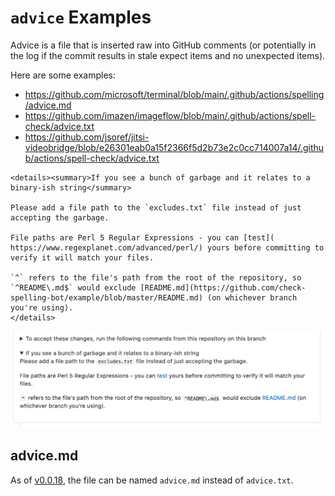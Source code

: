 # `advice` Examples

Advice is a file that is inserted raw into GitHub comments (or potentially in the log if the commit results in stale expect items and no unexpected items).

Here are some examples:

- https://github.com/microsoft/terminal/blob/main/.github/actions/spelling/advice.md
- https://github.com/imazen/imageflow/blob/main/.github/actions/spell-check/advice.txt
- https://github.com/jsoref/jitsi-videobridge/blob/e26301eab0a15f2366f5d2b73e2c0cc714007a14/.github/actions/spell-check/advice.txt

```
<details><summary>If you see a bunch of garbage and it relates to a binary-ish string</summary>

Please add a file path to the `excludes.txt` file instead of just accepting the garbage.

File paths are Perl 5 Regular Expressions - you can [test](
https://www.regexplanet.com/advanced/perl/) yours before committing to verify it will match your files.

`^` refers to the file's path from the root of the repository, so `^README\.md$` would exclude [README.md](https://github.com/check-spelling-bot/example/blob/master/README.md) (on whichever branch you're using).
</details>
```

![Advice about garbage](https://raw.githubusercontent.com/check-spelling/images/main/sample-advice.png)

## advice.md

As of [v0.0.18](https://github.com/check-spelling/check-spelling/releases/tag/v0.0.18), the file can be named `advice.md` instead of `advice.txt`.
